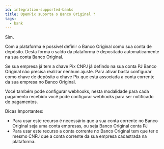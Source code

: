 ```yaml
---
id: integration-supported-banks
title: OpenPix suporta o Banco Original ?
tags:
  - bank
---
```


Sim.

Com a plataforma é possível definir o Banco Original como sua conta de depósito. Desta forma o saldo da plataforma é depositado automaticamente na sua conta Banco Original.

Se sua empresa já tem a chave Pix CNPJ já defindo na sua conta PJ Banco Original não precisa realizar nenhum ajuste. Para ativar basta configurar como chave de depósito a chave Pix que está associada a conta corrente da sua empresa no Banco Original.

Você também pode configurar webhooks, nesta modalidade para cada pagamento recebido você pode configurar webhooks para ser notificado de pagamentos.

Dicas Importantes:

- Para usar este recurso é necessário que a sua conta corrente no Banco Original seja uma conta empresas, ou seja Banco Original conta PJ
- Para usar este recurso a conta corrente no Banco Original tem que ter o mesmo CNPJ que a conta corrente da sua empresa cadastrada na plataforma.
